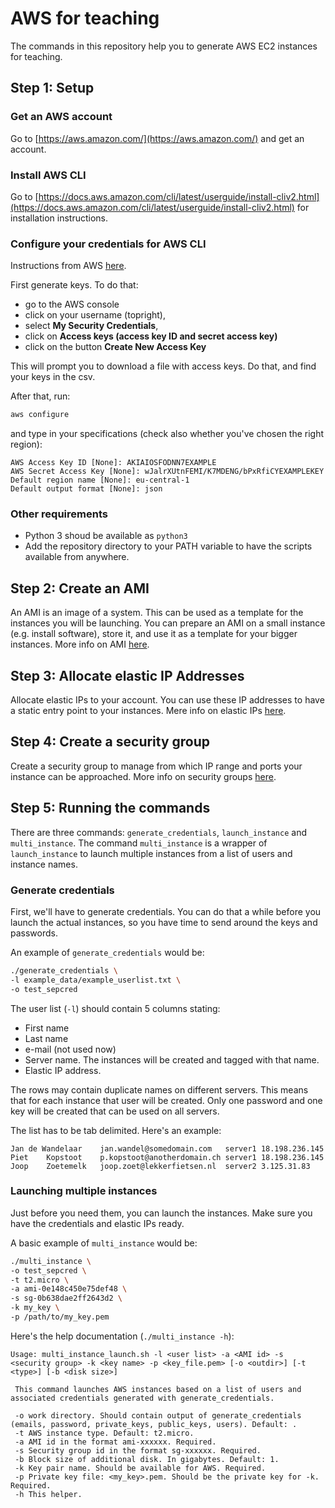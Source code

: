 # AWS for teaching

The commands in this repository help you to generate AWS EC2 instances for teaching.

## Step 1: Setup

### Get an AWS account

Go to [https://aws.amazon.com/](https://aws.amazon.com/) and get an account.

### Install AWS CLI

Go to [https://docs.aws.amazon.com/cli/latest/userguide/install-cliv2.html](https://docs.aws.amazon.com/cli/latest/userguide/install-cliv2.html) for installation instructions.

### Configure your credentials for AWS CLI

Instructions from AWS [here](https://docs.aws.amazon.com/cli/latest/userguide/cli-configure-files.html#cli-configure-files-methods).

First generate keys. To do that:

* go to the AWS console
* click on your username (topright),
* select **My Security Credentials**,
* click on **Access keys (access key ID and secret access key)**
* click on the button **Create New Access Key**

This will prompt you to download a file with access keys. Do that, and find your keys in the csv.

After that, run:

```sh
aws configure
```

and type in your specifications (check also whether you've chosen the right region):

```
AWS Access Key ID [None]: AKIAIOSFODNN7EXAMPLE
AWS Secret Access Key [None]: wJalrXUtnFEMI/K7MDENG/bPxRfiCYEXAMPLEKEY
Default region name [None]: eu-central-1
Default output format [None]: json
```

### Other requirements

* Python 3 shoud be available as `python3`
* Add the repository directory to your PATH variable to have the scripts available from anywhere.

## Step 2: Create an AMI

An AMI is an image of a system. This can be used as a template for the instances you will be launching. You can prepare an AMI on a small instance (e.g. install software), store it, and use it as a template for your bigger instances. More info on AMI [here](https://docs.aws.amazon.com/AWSEC2/latest/UserGuide/AMIs.html).

## Step 3: Allocate elastic IP Addresses

Allocate elastic IPs to your account. You can use these IP addresses to have a static entry point to your instances. Mere info on elastic IPs [here](https://docs.aws.amazon.com/AWSEC2/latest/UserGuide/elastic-ip-addresses-eip.html).

## Step 4: Create a security group

Create a security group to manage from which IP range and ports your instance can be approached. More info on security groups [here](https://docs.aws.amazon.com/vpc/latest/userguide/VPC_SecurityGroups.html).

## Step 5: Running the commands

There are three commands: `generate_credentials`, `launch_instance` and `multi_instance`. The command `multi_instance` is a wrapper of `launch_instance` to launch multiple instances from a list of users and instance names.

### Generate credentials

First, we'll have to generate credentials. You can do that a while before you launch the actual instances, so you have time to send around the keys and passwords.

An example of `generate_credentials` would be:

```sh
./generate_credentials \
-l example_data/example_userlist.txt \
-o test_sepcred
```

The user list (`-l`) should contain 5 columns stating:

* First name
* Last name
* e-mail (not used now)
* Server name. The instances will be created and tagged with that name.
* Elastic IP address.

The rows may contain duplicate names on different servers. This means that for each instance that user will be created. Only one password and one key will be created that can be used on all servers.

The list has to be tab delimited. Here's an example:

```
Jan	de Wandelaar	jan.wandel@somedomain.com	server1	18.198.236.145
Piet	Kopstoot	p.kopstoot@anotherdomain.ch	server1	18.198.236.145
Joop	Zoetemelk	joop.zoet@lekkerfietsen.nl	server2	3.125.31.83
```

### Launching multiple instances

Just before you need them, you can launch the instances. Make sure you have the credentials and elastic IPs ready.

A basic example of `multi_instance` would be:

```sh
./multi_instance \
-o test_sepcred \
-t t2.micro \
-a ami-0e148c450e75def48 \
-s sg-0b638dae2ff2643d2 \
-k my_key \
-p /path/to/my_key.pem
```

Here's the help documentation (`./multi_instance -h`):

```
Usage: multi_instance_launch.sh -l <user list> -a <AMI id> -s <security group> -k <key name> -p <key_file.pem> [-o <outdir>] [-t <type>] [-b <disk size>]

 This command launches AWS instances based on a list of users and associated credentials generated with generate_credentials.

 -o work directory. Should contain output of generate_credentials (emails, password, private_keys, public_keys, users). Default: .
 -t AWS instance type. Default: t2.micro.
 -a AMI id in the format ami-xxxxxx. Required.
 -s Security group id in the format sg-xxxxxx. Required.
 -b Block size of additional disk. In gigabytes. Default: 1.
 -k Key pair name. Should be available for AWS. Required.
 -p Private key file: <my_key>.pem. Should be the private key for -k. Required.
 -h This helper.
```
